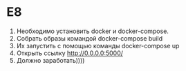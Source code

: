 # E8

1. Необходимо установить docker и docker-compose.
2. Собрать образы командой
    docker-compose build
3. Их запустить с помощью команды 
    docker-compose up
4. Открыть ссылку
    http://0.0.0.0:5000/ 
5. Должно заработать))))  


